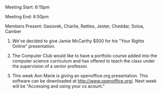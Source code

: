 Meeting Start: 6:15pm </p><p>
Meeting End: 6:50pm </p><p>
Members Present: Gasiorek, Charlie, Rattles, Jester, Cheddar, Soloa, Camber </p><p>
1. We've decided to give Jamie McCarthy $500 for his "Your Rights Online" presentation. </p><p>
2. The Computer Club would like to have a portfolio course added into the computer science curriculum and has offered to teach the class under the supervision of a senior professor. </p><p>
3. This week Ann Marie is giving an openoffice.org presentation. This software can be downloaded at <a href="http://www.openoffice.org/">http://www.openoffice.org/</a>. Next week will be "Accessing and using your cs acount."</p>
